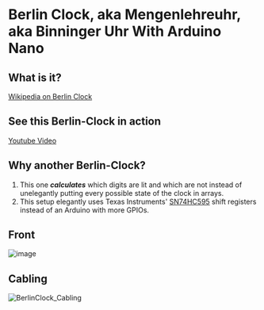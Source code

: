 # Berlin Clock, aka Mengenlehreuhr, aka Binninger Uhr With Arduino Nano

## What is it?
[Wikipedia on Berlin Clock](https://en.wikipedia.org/wiki/Mengenlehreuhr)


## See this Berlin-Clock in action
[Youtube Video](https://youtube.com/shorts/71Dp94DWWHI?si=6hzwfSJixwoEfZTo)


## Why another Berlin-Clock?
1. This one ***calculates*** which digits are lit and which are not instead of unelegantly putting every possible state of the clock in arrays.
2. This setup elegantly uses Texas Instruments' [SN74HC595](https://www.ti.com/product/SN74HC595) shift registers instead of an Arduino with more GPIOs.


## Front
![image](https://github.com/user-attachments/assets/6a1d9e54-8cb1-4477-8195-8a8cf8396414)


## Cabling
![BerlinClock_Cabling](https://github.com/user-attachments/assets/2d87e789-31df-4e1e-b04d-1c0901a61ff8)
